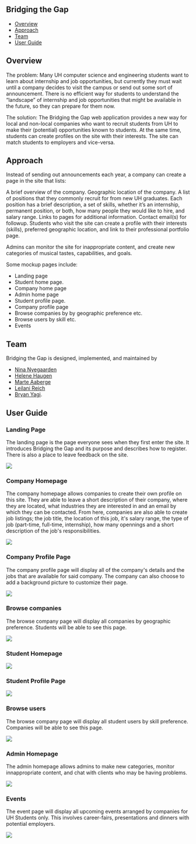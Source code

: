 ## Bridging the Gap

* [Overview](#overview)
* [Approach](#approach)
* [Team](#team)
* [User Guide](#User-Guide)

## Overview

The problem: Many UH computer science and engineering students want to learn about internship and job opportunities, but currently they must wait until a company decides to visit the campus or send out some sort of announcement. There is no efficient way for students to understand the “landscape” of internship and job opportunities that might be available in the future, so they can prepare for them now.

The solution: The Bridging the Gap web application provides a new way for local and non-local companies who want to recruit students from UH to make their (potential) opportunities known to students. At the same time, students can create profiles on the site with their interests. The site can match students to employers and vice-versa.

## Approach

Instead of sending out announcements each year, a company can create a page in the site that lists:

A brief overview of the company.
Geographic location of the company.
A list of positions that they commonly recruit for from new UH graduates. Each position has a brief description, a set of skills, whether it’s an internship, permanent position, or both, how many people they would like to hire, and salary range.
Links to pages for additional information.
Contact email(s) for followup.
Students who visit the site can create a profile with their interests (skills), preferred geographic location, and link to their professional portfolio page.

Admins can monitor the site for inappropriate content, and create new categories of musical tastes, capabilities, and goals.

Some mockup pages include:

* Landing page
* Student home page.
* Company home page
* Admin home page
* Student profile page.
* Company profile page
* Browse companies by by geographic preference etc.
* Browse users by skill etc.
* Events


## Team

Bridging the Gap is designed, implemented, and maintained by 
* [Nina Nyegaarden](https://ninanye.github.io/) 
* [Helene Haugen](https://heleeha.github.io/) 
* [Marte Aaberge](https://martkaa.github.io/) 
* [Leilani Reich](https://leilani-reich.github.io/)
* [Bryan Yagi](https://bryanyagi.github.io/).

## User Guide

### Landing Page

The landing page is the page everyone sees when they first enter the site. It introduces Bridging the Gap and its purpose and describes how to register. There is also a place to leave feedback on the site.

<img src="doc/bridge-landing-page.png">

### Company Homepage

The company homepage allows companies to create their own profile on this site.
They are able to leave a short description of their company, where they are located, 
what industries they are interested in and an email by which they can be contacted.
From here, companies are also able to create job listings; the job title, 
the location of this job, it's salary range, the type of job (part-time, full-time, internship), 
how many opennings and a short description of the job's responsibilities.

<img src="doc/company account homepage.PNG">

### Company Profile Page

The company profile page will display all of the company's details and the jobs that are available for said company.
The company can also choose to add a background picture to customize their page.

<img src="doc/Company account profile.PNG">

### Browse companies

The browse company page will display all companies by geographic preference. Students will be able to see this page.

<img src="doc/Browse-companies.png">

### Student Homepage

<img src="doc/student-home-page.png">

### Student Profile Page

<img src="doc/student-profile-page.png">

### Browse users

The browse company page will display all student users by skill preference. Companies will be able to see this page.

<img src="doc/Browse-users.png">

### Admin Homepage

The admin homepage allows admins to make new categories, monitor innappropriate content, and chat with clients who may be having problems.

<img src="doc/bridge-admin-home-page.png">

### Events

The event page will display all upcoming events arranged by companies for UH Students only. This involves career-fairs, presentations and dinners with potential employers. 

<img src="doc/event-mockup-page.png">




